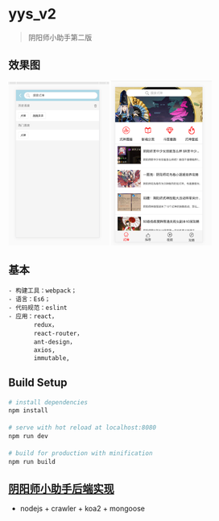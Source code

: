 # yys_v2

> 阴阳师小助手第二版

## 效果图

<img src="./src/assets/search.png" width="200" />
<img src="./src/assets/index.png" width="200" />

## 基本
    - 构建工具：webpack；
    - 语言：Es6；
    - 代码规范：eslint
    - 应用：react，
           redux，
           react-router，
           ant-design，
           axios,
           immutable,

## Build Setup

``` bash
# install dependencies
npm install

# serve with hot reload at localhost:8080
npm run dev

# build for production with minification
npm run build
```
## [阴阳师小助手后端实现](https://github.com/funnycoderstar/yys-be)
- nodejs + crawler + koa2 + mongoose
